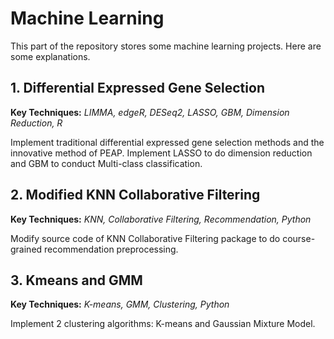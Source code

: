 # Machine Learning
This part of the repository stores some machine learning projects. Here are some explanations.
## 1. Differential Expressed Gene Selection
**Key Techniques:** *LIMMA, edgeR, DESeq2, LASSO, GBM, Dimension Reduction, R*    
  
Implement traditional differential expressed gene selection methods and the innovative method of PEAP. Implement LASSO to do dimension reduction and GBM to conduct Multi-class classification.
## 2. Modified KNN Collaborative Filtering
**Key Techniques:** *KNN, Collaborative Filtering, Recommendation, Python*  
  
Modify source code of KNN Collaborative Filtering package to do course-grained recommendation preprocessing.

## 3. Kmeans and GMM
**Key Techniques:** *K-means, GMM, Clustering, Python*  
  
Implement 2 clustering algorithms: K-means and Gaussian Mixture Model.

